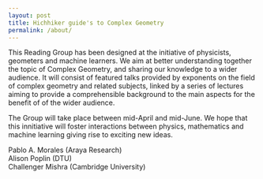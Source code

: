 ```yaml
---
layout: post
title: Hichhiker guide's to Complex Geometry
permalink: /about/
---
```


This Reading Group has been designed at the initiative of physicists, geometers and machine learners. We aim at better understanding together the topic of Complex Geometry, and sharing our knowledge to a wider audience. 
It will consist of featured talks provided by exponents on the field of complex geometry and related subjects, linked by a series of lectures aiming to provide a comprehensible background to the main aspects for the benefit of of the wider audience.

The Group will take place between mid-April and mid-June.
We hope that this innitiative will foster interactions between physics, mathematics and machine learning giving rise to exciting new ideas.

Pablo A. Morales (Araya Research)<br/>
Alison Poplin (DTU)<br/>
Challenger Mishra (Cambridge University)
